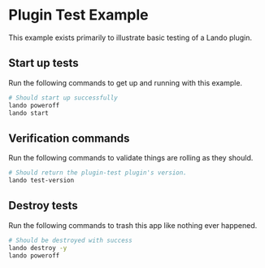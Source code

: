 Plugin Test Example
==============

This example exists primarily to illustrate basic testing of a Lando plugin.

Start up tests
--------------

Run the following commands to get up and running with this example.

```bash
# Should start up successfully
lando poweroff
lando start
```

Verification commands
---------------------

Run the following commands to validate things are rolling as they should.

```bash
# Should return the plugin-test plugin's version.
lando test-version
```


Destroy tests
-------------

Run the following commands to trash this app like nothing ever happened.

```bash
# Should be destroyed with success
lando destroy -y
lando poweroff
```
